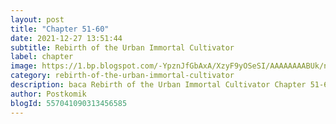 ```yaml
---
layout: post 
title: "Chapter 51-60"
date: 2021-12-27 13:51:44
subtitle: Rebirth of the Urban Immortal Cultivator
label: chapter
image: https://1.bp.blogspot.com/-YpznJfGbAxA/XzyF9yOSeSI/AAAAAAAABUk/ngkwnOQ6xbs4k_9erxm2-ohrosCnag9WwCLcBGAsYHQ/s72-c/420.jpg
category: rebirth-of-the-urban-immortal-cultivator
description: baca Rebirth of the Urban Immortal Cultivator Chapter 51-60 bahasa indonesia 
author: Postkomik
blogId: 557041090313456585
---
```

